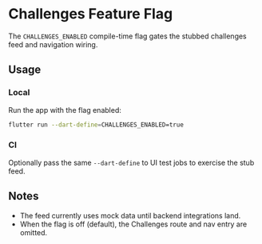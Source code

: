 # Challenges Feature Flag

The `CHALLENGES_ENABLED` compile-time flag gates the stubbed challenges feed and navigation wiring.

## Usage

### Local
Run the app with the flag enabled:

```sh
flutter run --dart-define=CHALLENGES_ENABLED=true
```

### CI
Optionally pass the same `--dart-define` to UI test jobs to exercise the stub feed.

## Notes
- The feed currently uses mock data until backend integrations land.
- When the flag is off (default), the Challenges route and nav entry are omitted.
